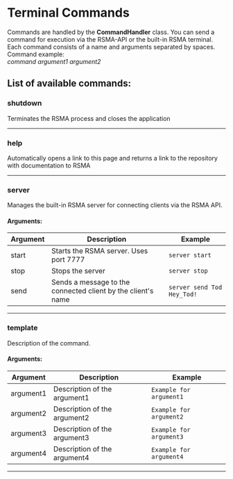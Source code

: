 # Terminal Commands

Commands are handled by the __CommandHandler__ class.
You can send a command for execution via the RSMA-API or the built-in RSMA terminal.  
Each command consists of a name and arguments separated by spaces.  
Command example:  
_command argument1 argument2_

## List of available commands:

### shutdown
Terminates the RSMA process and closes the application

---

### help
Automatically opens a link to this page and returns a link to the repository with documentation to RSMA

---

### server
Manages the built-in RSMA server for connecting clients via the RSMA API.
#### Arguments:
| Argument | Description | Example |
|--|--|--|
|start|Starts the RSMA server. Uses port 7777|```server start```|
|stop|Stops the server|```server stop```|
|send|Sends a message to the connected client by the client's name|```server send Tod Hey_Tod!```|

---

### template
Description of the command.
#### Arguments:
| Argument | Description | Example |
|--|--|--|
|argument1|Description of the argument1|```Example for argument1```|
|argument2|Description of the argument2|```Example for argument2```|
|argument3|Description of the argument3|```Example for argument3```|
|argument4|Description of the argument4|```Example for argument4```|

---